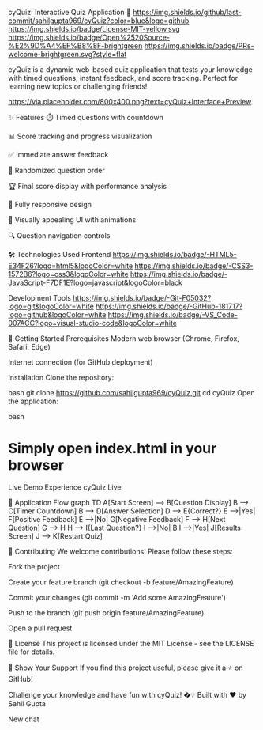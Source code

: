 cyQuiz: Interactive Quiz Application 🧠
https://img.shields.io/github/last-commit/sahilgupta969/cyQuiz?color=blue&logo=github
https://img.shields.io/badge/License-MIT-yellow.svg
https://img.shields.io/badge/Open%2520Source-%E2%9D%A4%EF%B8%8F-brightgreen
https://img.shields.io/badge/PRs-welcome-brightgreen.svg?style=flat

cyQuiz is a dynamic web-based quiz application that tests your knowledge with timed questions, instant feedback, and score tracking. Perfect for learning new topics or challenging friends!

https://via.placeholder.com/800x400.png?text=cyQuiz+Interface+Preview

✨ Features
⏱️ Timed questions with countdown

📊 Score tracking and progress visualization

✅ Immediate answer feedback

🔄 Randomized question order

🏆 Final score display with performance analysis

📱 Fully responsive design

🌈 Visually appealing UI with animations

🔍 Question navigation controls

🛠️ Technologies Used
Frontend
https://img.shields.io/badge/-HTML5-E34F26?logo=html5&logoColor=white
https://img.shields.io/badge/-CSS3-1572B6?logo=css3&logoColor=white
https://img.shields.io/badge/-JavaScript-F7DF1E?logo=javascript&logoColor=black

Development Tools
https://img.shields.io/badge/-Git-F05032?logo=git&logoColor=white
https://img.shields.io/badge/-GitHub-181717?logo=github&logoColor=white
https://img.shields.io/badge/-VS_Code-007ACC?logo=visual-studio-code&logoColor=white

🚀 Getting Started
Prerequisites
Modern web browser (Chrome, Firefox, Safari, Edge)

Internet connection (for GitHub deployment)

Installation
Clone the repository:

bash
git clone https://github.com/sahilgupta969/cyQuiz.git
cd cyQuiz
Open the application:

bash
# Simply open index.html in your browser
Live Demo
Experience cyQuiz Live

🎨 Application Flow
graph TD
    A[Start Screen] --> B[Question Display]
    B --> C[Timer Countdown]
    B --> D[Answer Selection]
    D --> E{Correct?}
    E -->|Yes| F[Positive Feedback]
    E -->|No| G[Negative Feedback]
    F --> H[Next Question]
    G --> H
    H --> I{Last Question?}
    I -->|No| B
    I -->|Yes| J[Results Screen]
    J --> K[Restart Quiz]


🤝 Contributing
We welcome contributions! Please follow these steps:

Fork the project

Create your feature branch (git checkout -b feature/AmazingFeature)

Commit your changes (git commit -m 'Add some AmazingFeature')

Push to the branch (git push origin feature/AmazingFeature)

Open a pull request

📄 License
This project is licensed under the MIT License - see the LICENSE file for details.

🌟 Show Your Support
If you find this project useful, please give it a ⭐️ on GitHub!

Challenge your knowledge and have fun with cyQuiz! �‍💡
Built with ❤️ by Sahil Gupta

New chat
